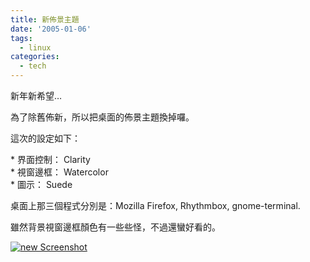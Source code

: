 ```yaml
---
title: 新佈景主題
date: '2005-01-06'
tags:
  - linux
categories:
  - tech
---
```

新年新希望…  
  
為了除舊佈新，所以把桌面的佈景主題換掉囉。  
  
這次的設定如下：  
  
\* 界面控制： Clarity  
\* 視窗邊框： Watercolor  
\* 圖示： Suede  
  
桌面上那三個程式分別是：Mozilla Firefox, Rhythmbox, gnome-terminal.  
  
雖然背景視窗邊框顏色有一些些怪，不過還蠻好看的。  
  
[![new Screenshot](http://wshlab2.ee.kuas.edu.tw/~yurenju/albums/screenshot/20050106_G.thumb.png)](http://wshlab2.ee.kuas.edu.tw/~yurenju/gallery/screenshot/20050106_G)